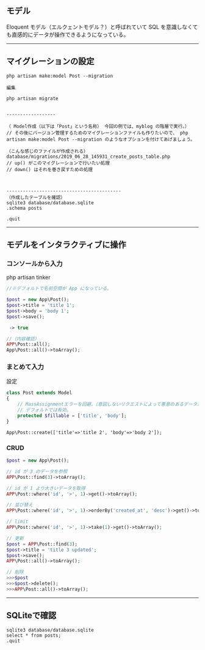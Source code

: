 ## モデル
Eloquent モデル（エルクェントモデル？）と呼ばれていて SQL を意識しなくても直感的にデータが操作できるようになっている。

_________________________________________________________
## マイグレーションの設定
```
php artisan make:model Post --migration

編集

php artisan migrate


------------------

（ Model作成（以下は「Post」という名称） 今回の例では、myblog の階層で実行。）
// その後にバージョン管理するためのマイグレーションファイルも作りたいので、 php artisan make:model Post --migration のようなオプションを付けてあげましょう。

（こんな感じのファイルが作成される）
database/migrations/2019_06_28_145931_create_posts_table.php
// up() がこのマイグレーションで行いたい処理
// down() はそれを巻き戻すための処理



------------------------------------------
（作成したテーブルを確認）
sqlite3 database/database.sqlite
.schema posts

.quit
```

_________________________________________________________
## モデルをインタラクティブに操作

### コンソールから入力
php artisan tinker

```php
//※デフォルトで名前空間が App になっている。

$post = new App\Post();
$post->title = 'title 1';
$post->body = 'body 1';
$post->save();

 -> true

//（内容確認）
APP\Post::all();
App\Post::all()->toArray();

```


### まとめて入力
設定
```php
class Post extends Model
{
    // MassAssignmentエラーを回避。（意図しないリクエストによって悪意のあるデータが挿入されてしまう脆弱性を緩和）
    // デフォルトでは有効。
    protected $fillable = ['title', 'body'];
}
```

```
App\Post::create(['title'=>'title 2', 'body'=>'body 2']);
```


### CRUD
```php
$post = new App\Post();

// id が 3 のデータを参照
APP\Post::find(3)->toArray();

// id が 1 より大きいデータを取得
APP\Post::where('id', '>', 1)->get()->toArray();

// 並び替え
APP\Post::where('id', '>', 1)->orderBy('created_at', 'desc')->get()->toArray();

// limit
APP\Post::where('id', '>', 1)->take(1)->get()->toArray();

// 更新
$post = APP\Post::find(3);
$post->title = 'title 3 updated';
$post->save();
APP\Post::all()->toArray();

// 削除
>>>$post
>>>$post->delete();
>>>APP\Post::all()->toArray();

```

________________________________________________________________
## SQLiteで確認
```
sqlite3 database/database.sqlite
select * from posts;
.quit
```





